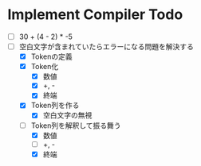 # Implement Compiler Todo

- [ ] 30 + (4 - 2) * -5
- [ ] 空白文字が含まれていたらエラーになる問題を解決する
    - [x] Tokenの定義
    - [x] Token化
        - [x] 数値
        - [x] +, -
        - [x] 終端
    - [x] Token列を作る
        - [x] 空白文字の無視
    - [ ] Token列を解釈して振る舞う
        - [x] 数値
        - [ ] +, -
        - [x] 終端
